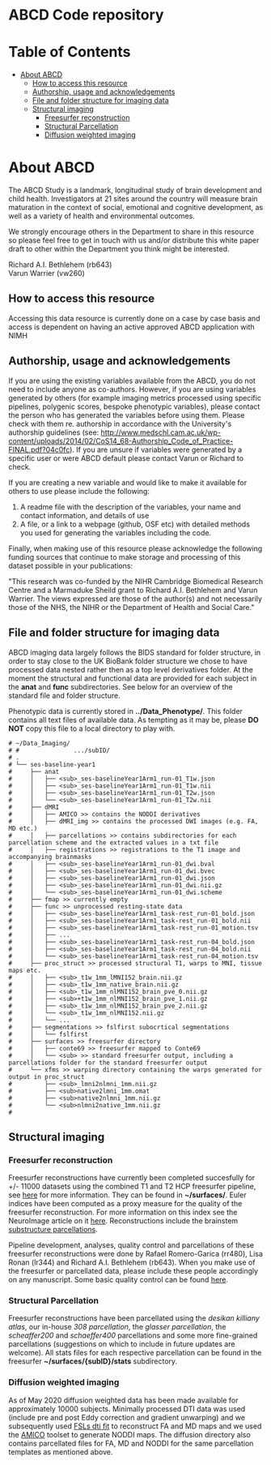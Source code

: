 # ABCD Code repository

Table of Contents
=================
   * [About ABCD](#about-abcd)
      * [How to access this resource](#how-to-access-this-resource)
      * [Authorship, usage and acknowledgements](#authorship-usage-and-acknowledgements)
      * [File and folder structure for imaging data](#file-and-folder-structure-for-imaging-data)
      * [Structural imaging](#structural-imaging)
         * [Freesurfer reconstruction](#freesurfer-reconstruction)
         * [Structural Parcellation](#structural-parcellation)
         * [Diffusion weighted imaging](#diffusion-weighted-imaging)



# About ABCD
The ABCD Study is a landmark, longitudinal study of brain development and child health. Investigators at 21 sites around the country will measure brain maturation in the context of social, emotional and cognitive development, as well as a variety of health and environmental outcomes.

We strongly encourage others in the Department to share in this resource so please feel free to get in touch with us and/or distribute this white paper draft to other within the Department you think might be interested.

Richard A.I. Bethlehem (rb643)    
Varun Warrier (vw260)      

## How to access this resource
Accessing this data resource is currently done on a case by case basis and access is dependent on having an active approved ABCD application with NIMH

## Authorship, usage and acknowledgements
If you are using the existing variables available from the ABCD, you do not need to include anyone as co-authors. However, if you are using variables generated by others (for example imaging metrics processed using specific pipelines, polygenic scores, bespoke phenotypic variables), please contact the person who has generated the variables before using them. Please check with them re. authorship in accordance with the University's authorship guidelines (see: http://www.medschl.cam.ac.uk/wp-content/uploads/2014/02/CoS14_68-Authorship_Code_of_Practice-FINAL.pdf?04c0fc). If you are unsure if variables were generated by a specific user or were ABCD default please contact Varun or Richard to check.

If you are creating a new variable and would like to make it available for others to use please include the following:    
1. A readme file with the description of the variables, your name and contact information, and details of use   
2. A file, or a link to a webpage (github, OSF etc) with detailed methods you used for generating the variables including the code.    

Finally, when making use of this resource please acknowledge the following funding sources that continue to make storage and processing of this dataset possible in your publications:

"This research was co-funded by the NIHR Cambridge Biomedical Research Centre and a Marmaduke Sheild grant to Richard A.I. Bethlehem and Varun Warrier. The views expressed are those of the author(s) and not necessarily those of the NHS, the NIHR or the Department of Health and Social Care."


## File and folder structure for imaging data
ABCD imaging data largely follows the BIDS standard for folder structure, in order to stay close to the UK BioBank folder structure we chose to have processed data nested rather then as a top level derivatives folder. At the moment the structural and functional data are provided for each subject in the **anat** and **func** subdirectories. See below for an overview of the standard file and folder structure.

Phenotypic data is currently stored in **../Data_Phenotype/**. This folder contains all text files of available data. As tempting as it may be, please **DO NOT** copy this file to a local directory to play with.

```{r, echo=TRUE}
# ~/Data_Imaging/  
# #               .../subID/  
# .
# └── ses-baseline-year1
#     ├── anat
#     │   ├── <sub>_ses-baselineYear1Arm1_run-01_T1w.json
#     │   ├── <sub>_ses-baselineYear1Arm1_run-01_T1w.nii
#     │   ├── <sub>_ses-baselineYear1Arm1_run-01_T2w.json
#     │   └── <sub>_ses-baselineYear1Arm1_run-01_T2w.nii
#     ├── dMRI
#     │   ├── AMICO >> contains the NODDI derivatives
#     │   ├── dMRI_img >> contains the processed DWI images (e.g. FA, MD etc.)
#     │   ├── parcellations >> contains subdirectories for each parcellation scheme and the extracted values in a txt file
#     │   ├── registrations >> registrations to the T1 image and accompanying brainmasks
#     │   ├── <sub>_ses-baselineYear1Arm1_run-01_dwi.bval
#     │   ├── <sub>_ses-baselineYear1Arm1_run-01_dwi.bvec
#     │   ├── <sub>_ses-baselineYear1Arm1_run-01_dwi.json
#     │   ├── <sub>_ses-baselineYear1Arm1_run-01_dwi.nii.gz
#     │   └── <sub>_ses-baselineYear1Arm1_run-01_dwi.scheme
#     ├── fmap >> currently empty
#     ├── func >> unprocessed resting-state data
#     │   ├── <sub>_ses-baselineYear1Arm1_task-rest_run-01_bold.json
#     │   ├── <sub>_ses-baselineYear1Arm1_task-rest_run-01_bold.nii
#     │   ├── <sub>_ses-baselineYear1Arm1_task-rest_run-01_motion.tsv
#     │   ├── ...
#     │   ├── <sub>_ses-baselineYear1Arm1_task-rest_run-04_bold.json
#     │   ├── <sub>_ses-baselineYear1Arm1_task-rest_run-04_bold.nii
#     │   └── <sub>_ses-baselineYear1Arm1_task-rest_run-04_motion.tsv
#     ├── proc_struct >> processed structural T1, warps to MNI, tissue maps etc.
#     │   ├── <sub>_t1w_1mm_lMNI152_brain.nii.gz
#     │   ├── <sub>_t1w_1mm_native_brain.nii.gz
#     │   ├── <sub>_t1w_1mm_nlMNI152_brain_pve_0.nii.gz
#     │   ├── <sub>+t1w_1mm_nlMNI152_brain_pve_1.nii.gz
#     │   ├── <sub>_t1w_1mm_nlMNI152_brain_pve_2.nii.gz
#     │   └── <sub>_t1w_1mm_nlMNI152.nii.gz
#     │   └── ...
#     ├── segmentations >> fslfirst subocrtical segmentations
#     │   └── fslfirst
#     ├── surfaces >> freesurfer directory
#     │   ├── conte69 >> freesurfer mapped to Conte69
#     │   └── <sub> >> standard freesurfer output, including a parcellations folder for the standard freesurfer output
#     └── xfms >> warping directory containing the warps generated for output in proc_struct
#         ├── <sub>_lmni2nlmni_1mm.nii.gz
#         ├── <sub>native2lmni_1mm.omat
#         ├── <sub>native2nlmni_1mm.nii.gz
#         └── <sub>nlmni2native_1mm.nii.gz
#
```

## Structural imaging

### Freesurfer reconstruction
Freesurfer reconstructions have currently been completed succesfully for +/- 11000 datasets using the combined T1 and T2 HCP freesurfer pipeline, see [here](https://www.ncbi.nlm.nih.gov/pubmed/23668970) for more information. They can be found in **~/surfaces/**. Euler indices have been computed as a proxy measure for the quality of the freesurfer reconstruction. For more information on this index see the NeuroImage article on it [here](https://www.ncbi.nlm.nih.gov/pubmed/29278774). Reconstructions include the brainstem [substructure parcellations](http://www.nmr.mgh.harvard.edu/~iglesias/pdf/Neuroimage_2015_brainstem.pdf).   

Pipeline development, analyses, quality control and parcellations of these freesurfer reconstructions were done by Rafael Romero-Garica (rr480), Lisa Ronan (lr344) and Richard A.I. Bethlehem (rb643). When you make use of the freesurfer or parcellated data, please include these people accordingly on any manuscript. Some basic quality control can be found [here](/Code/PostProcessing/).

### Structural Parcellation
Freesurfer reconstructions have been parcellated using the *desikan killiany atlas*, our in-house *308 parcellation*, the *glasser parcellation*, the *scheaffer200* and *schaeffer400* parcellations and some more fine-grained parcellations (suggestions on which to include in future updates are welcome). All stats files for each respective parcellation can be found in the freesurfer **~/surfaces/{subID}/stats** subdirectory.

### Diffusion weighted imaging
As of May 2020 diffusion weighted data has been made available for approximately 10000 subjects. Minimally processed DTI data was used (include pre and post Eddy correction and gradient unwarping) and we subsequently used [FSLs dti fit](https://fsl.fmrib.ox.ac.uk/fsl/fslwiki/FDT/UserGuide) to reconstruct FA and MD maps and we used the [AMICO](https://github.com/daducci/AMICO) toolset to generate NODDI maps. The diffusion directory also contains parcellated files for FA, MD and NODDI for the same parcellation templates as mentioned above.
